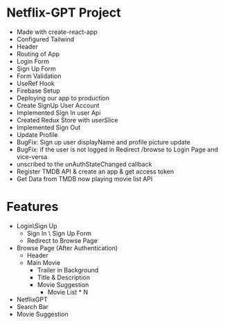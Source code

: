 # Netflix-GPT Project

- Made with create-react-app
- Configured Tailwind
- Header
- Routing of App
- Login Form
- Sign Up Form
- Form Validation
- UseRef Hook
- Firebase Setup
- Deploying our app to production
- Create SignUp User Account
- Implemented Sign In user Api
- Created Redux Store with userSlice
- Implemented Sign Out
- Update Profile
- BugFix: Sign up user displayName and profile picture update
- BugFix: if the user is not logged in Redirect /browse to Login Page and vice-versa
- unscribed to the unAuthStateChanged callback
- Register TMDB API & create an app & get access token
- Get Data from TMDB now playing movie list API

# Features

- Login\Sign Up
  - Sign In \ Sign Up Form
  - Redirect to Browse Page
- Browse Page (After Authentication)
  - Header
  - Main Movie
    - Trailer in Background
    - Title & Description
    - Movie Suggestion
      - Movie List \* N
- NetflixGPT
- Search Bar
- Movie Suggestion
